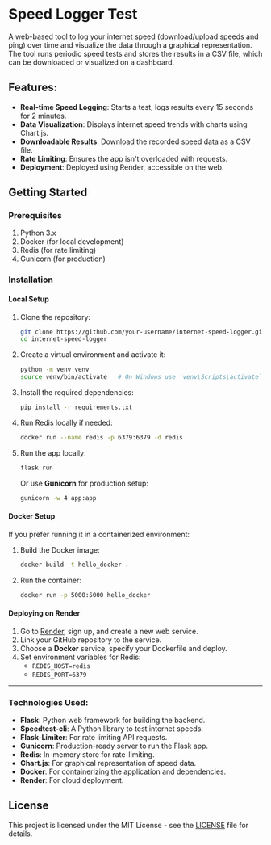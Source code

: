 # Speed Logger Test

A web-based tool to log your internet speed (download/upload speeds and ping) over time and visualize the data through a graphical representation. The tool runs periodic speed tests and stores the results in a CSV file, which can be downloaded or visualized on a dashboard.

## Features:
- **Real-time Speed Logging**: Starts a test, logs results every 15 seconds for 2 minutes.
- **Data Visualization**: Displays internet speed trends with charts using Chart.js.
- **Downloadable Results**: Download the recorded speed data as a CSV file.
- **Rate Limiting**: Ensures the app isn't overloaded with requests.
- **Deployment**: Deployed using Render, accessible on the web.

## Getting Started

### Prerequisites
1. Python 3.x
2. Docker (for local development)
3. Redis (for rate limiting)
4. Gunicorn (for production)

### Installation

#### Local Setup

1. Clone the repository:
    ```bash
    git clone https://github.com/your-username/internet-speed-logger.git
    cd internet-speed-logger
    ```

2. Create a virtual environment and activate it:
    ```bash
    python -m venv venv
    source venv/bin/activate   # On Windows use `venv\Scripts\activate`
    ```

3. Install the required dependencies:
    ```bash
    pip install -r requirements.txt
    ```

4. Run Redis locally if needed:
    ```bash
    docker run --name redis -p 6379:6379 -d redis
    ```

5. Run the app locally:
    ```bash
    flask run
    ```

   Or use **Gunicorn** for production setup:
    ```bash
    gunicorn -w 4 app:app
    ```

#### Docker Setup

If you prefer running it in a containerized environment:

1. Build the Docker image:
    ```bash
    docker build -t hello_docker .
    ```

2. Run the container:
    ```bash
    docker run -p 5000:5000 hello_docker
    ```

#### Deploying on Render
1. Go to [Render](https://render.com/), sign up, and create a new web service.
2. Link your GitHub repository to the service.
3. Choose a **Docker** service, specify your Dockerfile and deploy.
4. Set environment variables for Redis:
    - `REDIS_HOST=redis`
    - `REDIS_PORT=6379`

---

### Technologies Used:
- **Flask**: Python web framework for building the backend.
- **Speedtest-cli**: A Python library to test internet speeds.
- **Flask-Limiter**: For rate limiting API requests.
- **Gunicorn**: Production-ready server to run the Flask app.
- **Redis**: In-memory store for rate-limiting.
- **Chart.js**: For graphical representation of speed data.
- **Docker**: For containerizing the application and dependencies.
- **Render**: For cloud deployment.

## License
This project is licensed under the MIT License - see the [LICENSE](LICENSE) file for details.

